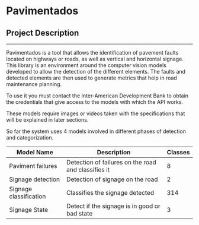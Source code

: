 # Pavimentados

## Project Description
---

Pavimentados is a tool that allows the identification of pavement faults located on highways or roads, as well as vertical and horizontal signage. This library is an environment around the computer vision models developed to allow the detection of the different elements. The faults and detected elements are then used to generate metrics that help in road maintenance planning.

To use it you must contact the Inter-American Development Bank to obtain the credentials that give access to the models with which the API works.

These models require images or videos taken with the specifications that will be explained in later sections. 

So far the system uses 4 models involved in different phases of detection and categorization.

| Model Name             | Description                                         | Classes |
|------------------------|---------------------------------------------------- | ------- |
| Paviment failures      | Detection of failures on the road and classifies it | 8       |
| Signage detection      | Detection of signage on the road                    | 2       |
| Signage classification | Classifies the signage detected                     | 314     |
| Signage State          | Detect if the signage is in good or bad state       | 3       |



